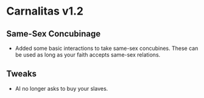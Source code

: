 # Carnalitas v1.2

## Same-Sex Concubinage

* Added some basic interactions to take same-sex concubines. These can be used as long as your faith accepts same-sex relations.

## Tweaks

* AI no longer asks to buy your slaves.